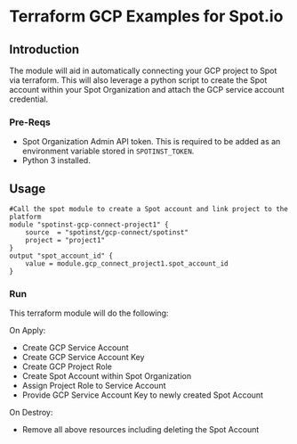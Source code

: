 # Terraform GCP Examples for Spot.io

## Introduction
The module will aid in automatically connecting your GCP project to Spot via terraform. This will also leverage a python script to create the Spot account within your Spot Organization and attach the GCP service account credential.

### Pre-Reqs
* Spot Organization Admin API token. This is required to be added as an environment variable stored in ```SPOTINST_TOKEN```.  
* Python 3 installed. 

## Usage
```hcl
#Call the spot module to create a Spot account and link project to the platform
module "spotinst-gcp-connect-project1" {
    source  = "spotinst/gcp-connect/spotinst"
    project = "project1"
}
output "spot_account_id" {
    value = module.gcp_connect_project1.spot_account_id
}

```

### Run
This terraform module will do the following:

On Apply:
* Create GCP Service Account
* Create GCP Service Account Key
* Create GCP Project Role
* Create Spot Account within Spot Organization
* Assign Project Role to Service Account
* Provide GCP Service Account Key to newly created Spot Account

On Destroy:
* Remove all above resources including deleting the Spot Account
